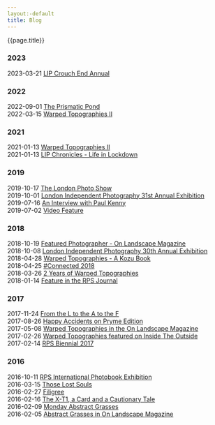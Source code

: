 ```yaml
---
layout:-default
title: Blog
---
```


{{page.title}}

### 2023

2023-03-21 [LIP Crouch End Annual](blog/2023-03-21-lip-crouch-end-annual)

### 2022

2022-09-01 [The Prismatic Pond](blog/2022-09-01-the-prismatic-pond)<br />
2022-03-15 [Warped Topographies II](blog/2022-03-15-crouch-end-lip-annual-show)

### 2021

2021-01-13 [Warped Topographies II](blog/2021-01-13-warped-topographies-ii)<br />
2021-01-13 [LIP Chronicles - Life in Lockdown](blog/2021-01-13-lip-chronicles-life-in-lockdown)

### 2019

2019-10-17 [The London Photo Show](blog/2019-10-17-the-london-photo-show)<br />
2019-10-01 [London Independent Photography 31st Annual Exhibition](blog/2019-10-01-lip-31)<br />
2019-07-16 [An Interview with Paul Kenny](blog/2019-07-16-an-interview-with-paul-kenny)<br />
2019-07-02 [Video Feature](blog/2019-07-02-video-feature)

### 2018

2018-10-19 [Featured Photographer - On Landscape Magazine](blog/2018-10-19-featured-photographer-on-landscape-magazine)<br />
2018-10-08 [London Independent Photography 30th Annual Exhibition](blog/2018-10-08-london-independent-photographers-30th-annual-exhibition)<br />
2018-04-28 [Warped Topographies - A Kozu Book](blog/2018-04-28-warped-topographies-a-kozu-book)<br />
2018-04-25 [#Connected 2018](blog/2018-04-25-#connected2018)<br />
2018-03-26 [2 Years of Warped Topographies](blog/2018-03-26-2-years-of-warped-topographies)<br />
2018-01-14 [Feature in the RPS Journal](blog/2018-01-14-feature-in-the-rps-journal)

### 2017

2017-11-24 [From the L to the A to the F](blog/2017-11-24-from-the-l-to-the-a-to-the-f)<br />
2017-08-26 [Happy Accidents on Pryme Edition](blog/2017-08-26-happy-accidents-on-pryme-editions)<br />
2017-05-08 [Warped Topographies in the On Landscape Magazine](blog/2017-05-08-warped-topographies-article-in-the-on-landscape-magazine)<br />
2017-02-26 [Warped Topographies featured on Inside The Outside](blog/2017-02-26-warped-topographies-featured-on-inside-the-outside)<br />
2017-02-14 [RPS Biennial 2017](blog/2017-02-14-rps-biennial-2017)

### 2016

2016-10-11 [RPS International Photobook Exhibition](blog/2016-10-11-rps-international-photobook-exhibition)<br />
2016-03-15 [Those Lost Souls](blog/2016-03-15-those-lost-souls)<br />
2016-02-27 [Filigree](blog/2016-02-27-filigree)<br />
2016-02-16 [The X-T1, a Card and a Cautionary Tale](blog/2016-02-16-the-fuji-x-t1-a-card-and-a-cautionary-tale)<br />
2016-02-09 [Monday Abstract Grasses](blog/2016-02-09-monday-abstract-grasses)<br />
2016-02-05 [Abstract Grasses in On Landscape Magazine](blog/2016-02-05-abstract-grasses-in-on-landscape-magazine)
